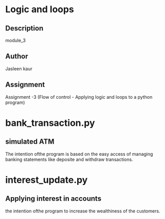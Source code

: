 # Logic and loops

## Description
module_3

## Author
Jasleen kaur

## Assignment
Assignment -3 (Flow of control - Applying logic and loops to a python program)

# bank_transaction.py
## simulated ATM
The intention ofthe program is based on the easy access of managing banking statements like deposite and withdraw transactions.

# interest_update.py
## Applying interest in accounts
the intention ofthe program to increase the wealthiness of the customers.

